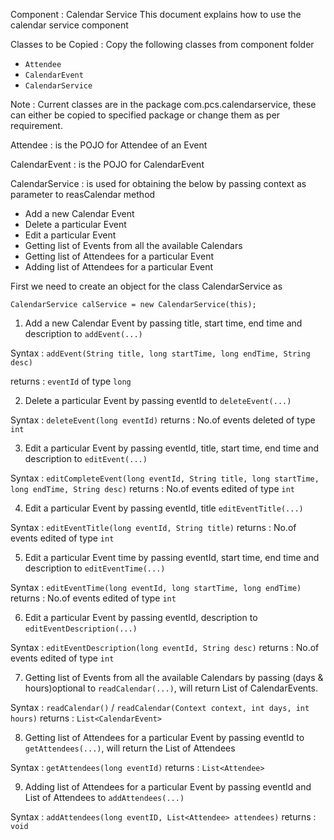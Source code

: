Component : Calendar Service
This document explains how to use the calendar service component

Classes to be Copied :
Copy the following classes from component folder

* `Attendee`
* `CalendarEvent`
* `CalendarService`

Note : Current classes are in the package com.pcs.calendarservice, these can either be copied to specified package or change them as per requirement.

Attendee : is the POJO for Attendee of an Event

CalendarEvent : is the POJO for CalendarEvent

CalendarService : is used for obtaining the below by passing
context as parameter to reasCalendar method

* Add a new Calendar Event
* Delete a particular Event
* Edit a particular Event
* Getting list of Events from all the available Calendars
* Getting list of Attendees for a particular Event
* Adding list of Attendees for a particular Event

First we need to create an object for the class CalendarService as

`CalendarService calService = new CalendarService(this);`

1) Add a new Calendar Event by passing title, start time, end time and description to `addEvent(...)`

Syntax  : `addEvent(String title, long startTime, long endTime, String desc)`

returns : `eventId` of type `long`

2) Delete a particular Event by passing eventId to `deleteEvent(...)`

Syntax  : `deleteEvent(long eventId)`
returns : No.of events deleted of type `int`

3) Edit a particular Event by passing eventId, title, start time, end time and description to `editEvent(...)`

Syntax  : `editCompleteEvent(long eventId, String title, long startTime, long endTime, String desc)`
returns : No.of events edited of type `int`

4) Edit a particular Event by passing eventId, title `editEventTitle(...)`

Syntax  : `editEventTitle(long eventId, String title)`
returns : No.of events edited of type `int`

5) Edit a particular Event time by passing eventId, start time, end time and description to `editEventTime(...)`

Syntax  : `editEventTime(long eventId, long startTime, long endTime)`
returns : No.of events edited of type `int`

6) Edit a particular Event by passing eventId, description to `editEventDescription(...)`

Syntax  : `editEventDescription(long eventId, String desc)`
returns : No.of events edited of type `int`

7) Getting list of Events from all the available Calendars by passing (days & hours)optional to `readCalendar(...)`, will return List of CalendarEvents.

Syntax  : `readCalendar()` / `readCalendar(Context context, int days, int hours)`
returns : `List<CalendarEvent>`

8) Getting list of Attendees for a particular Event by passing eventId to `getAttendees(...)`, will return the List of Attendees

Syntax  : `getAttendees(long eventId)`
returns : `List<Attendee>`

9) Adding list of Attendees for a particular Event by passing eventId and List of Attendees to `addAttendees(...)`

Syntax  : `addAttendees(long eventID, List<Attendee> attendees)`
returns : `void`
